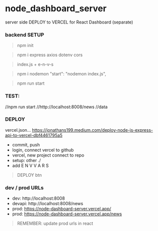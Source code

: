 # node_dashboard_server
server side DEPLOY to VERCEL for React Dashboard (separate)

### backend SETUP
> npm init

> npm i express axios dotenv cors

> index.js + e-n-v-s

> npm i nodemon
    "start": "nodemon index.js",

> npm run start

### TEST:
//npm run start
//http://localhost:8008/news
//data

### DEPLOY
vercel.json...
https://jonathans199.medium.com/deploy-node-js-express-api-to-vercel-dbf4461795a5
- commit, push
- login, connect vercel to github
- vercel, new project connect to repo
- setup: other ./ 
- add E N V V A R S
> DEPLOY btn

### dev / prod URLs
- dev:    http://localhost:8008
- devapi: http://localhost:8008/news
- prod:   https://node-dashboard-server.vercel.app/
- prod:   https://node-dashboard-server.vercel.app/news

> REMEMBER: update prod urls in react

